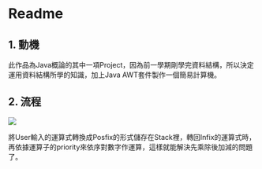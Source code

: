 # Readme
## 1. 動機
此作品為Java概論的其中一項Project，因為前一學期剛學完資料結構，所以決定運用資料結構所學的知識，加上Java AWT套件製作一個簡易計算機。
## 2. 流程
![](https://i.imgur.com/x62yIWf.png?1)

將User輸入的運算式轉換成Posfix的形式儲存在Stack裡，轉回Infix的運算式時，再依據運算子的priority來依序對數字作運算，這樣就能解決先乘除後加減的問題了。



